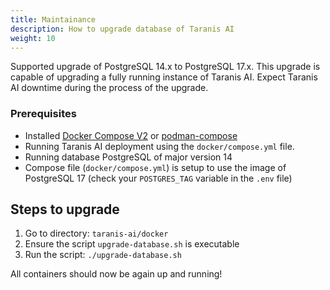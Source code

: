 ```yaml
---
title: Maintainance
description: How to upgrade database of Taranis AI
weight: 10
---
```


Supported upgrade of PostgreSQL 14.x to PostgreSQL 17.x. This upgrade is capable of upgrading a fully running instance of Taranis AI. Expect Taranis AI downtime during the process of the upgrade.

### Prerequisites
- Installed [Docker Compose V2](https://docs.docker.com/compose/install/) or [podman-compose](https://github.com/containers/podman-compose)
- Running Taranis AI deployment using the `docker/compose.yml` file.
- Running database PostgreSQL of major version 14
- Compose file (`docker/compose.yml`) is setup to use the image of PostgreSQL 17 (check your `POSTGRES_TAG` variable in the `.env` file)

## Steps to upgrade
1. Go to directory: `taranis-ai/docker`
2. Ensure the script `upgrade-database.sh` is executable
3. Run the script: `./upgrade-database.sh`

All containers should now be again up and running!